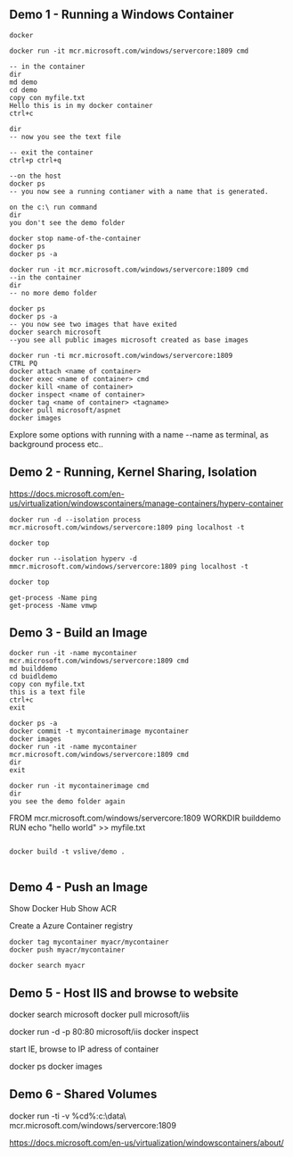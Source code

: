 ## Demo 1 - Running a Windows Container ##

```
docker

docker run -it mcr.microsoft.com/windows/servercore:1809 cmd

-- in the container
dir
md demo
cd demo
copy con myfile.txt
Hello this is in my docker container
ctrl+c

dir
-- now you see the text file

-- exit the container
ctrl+p ctrl+q

--on the host
docker ps
-- you now see a running contianer with a name that is generated.

on the c:\ run command 
dir
you don't see the demo folder

docker stop name-of-the-container
docker ps
docker ps -a

docker run -it mcr.microsoft.com/windows/servercore:1809 cmd
--in the container
dir
-- no more demo folder
```

```
docker ps
docker ps -a 
-- you now see two images that have exited
docker search microsoft
--you see all public images microsoft created as base images

docker run -ti mcr.microsoft.com/windows/servercore:1809
CTRL PQ
docker attach <name of container>
docker exec <name of container> cmd
docker kill <name of container>
docker inspect <name of container>
docker tag <name of container> <tagname>
docker pull microsoft/aspnet
docker images 
```

Explore some options with running with a name --name as terminal, as background process etc..

## Demo 2 - Running, Kernel Sharing, Isolation ##

https://docs.microsoft.com/en-us/virtualization/windowscontainers/manage-containers/hyperv-container

```
docker run -d --isolation process mcr.microsoft.com/windows/servercore:1809 ping localhost -t

docker top

docker run --isolation hyperv -d mmcr.microsoft.com/windows/servercore:1809 ping localhost -t

docker top

get-process -Name ping
get-process -Name vmwp

```

## Demo 3 - Build an Image ##
```
docker run -it -name mycontainer mcr.microsoft.com/windows/servercore:1809 cmd
md builddemo
cd buidldemo
copy con myfile.txt
this is a text file
ctrl+c
exit

docker ps -a
docker commit -t mycontainerimage mycontainer 
docker images 
docker run -it -name mycontainer mcr.microsoft.com/windows/servercore:1809 cmd
dir
exit

docker run -it mycontainerimage cmd
dir 
you see the demo folder again

```
FROM mcr.microsoft.com/windows/servercore:1809
WORKDIR builddemo
RUN echo "hello world" >> myfile.txt
```

docker build -t vslive/demo .


```
## Demo 4 - Push an Image ##

Show Docker Hub
Show ACR

Create a Azure Container registry

```
docker tag mycontainer myacr/mycontainer
docker push myacr/mycontainer

docker search myacr
```

## Demo 5 - Host IIS and browse to website ##

docker search microsoft
docker pull microsoft/iis

docker run -d -p 80:80 microsoft/iis
docker inspect <containerID>

start IE, browse to IP adress of container

docker ps
docker images


## Demo 6 - Shared Volumes ##
docker run -ti -v %cd%:c:\data\ mcr.microsoft.com/windows/servercore:1809


https://docs.microsoft.com/en-us/virtualization/windowscontainers/about/